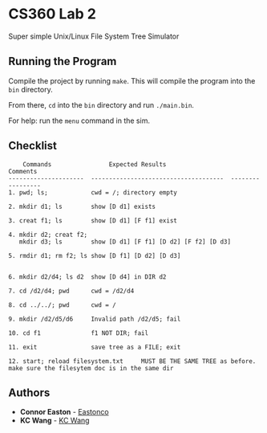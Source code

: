 # CS360 Lab 2

Super simple Unix/Linux File System Tree Simulator

## Running the Program

Compile the project by running `make`. This will compile the program into the `bin` directory.

From there, `cd` into the `bin` directory and run `./main.bin`.

For help: run the `menu` command in the sim.

## Checklist

```text
    Commands                Expected Results                      Comments
---------------------  -------------------------------------  -----------------
1. pwd; ls;            cwd = /; directory empty

2. mkdir d1; ls        show [D d1] exists

3. creat f1; ls        show [D d1] [F f1] exist

4. mkdir d2; creat f2;
   mkdir d3; ls        show [D d1] [F f1] [D d2] [F f2] [D d3]

5. rmdir d1; rm f2; ls show [D f1] [D d2] [D d3]
       

6. mkdir d2/d4; ls d2  show [D d4] in DIR d2

7. cd /d2/d4; pwd      cwd = /d2/d4

8. cd ../../; pwd      cwd = /

9. mkdir /d2/d5/d6     Invalid path /d2/d5; fail

10. cd f1              f1 NOT DIR; fail

11. exit               save tree as a FILE; exit

12. start; reload filesystem.txt     MUST BE THE SAME TREE as before. make sure the filesytem doc is in the same dir
```

## Authors

* **Connor Easton**  - [Eastonco](https://github.com/Eastonco)
* **KC Wang**  - [KC Wang](https://school.eecs.wsu.edu/faculty/profile/?nid=kwang)
